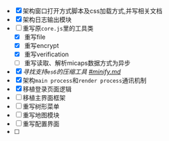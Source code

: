 - [x] 架构窗口打开方式脚本及css加载方式,并写相关文档
- [x] 架构日志输出模块
- [ ] 重写原`core.js`里的工具类
  - [x] 重写file
  - [x] 重写encrypt
  - [x] 重写verification
  - [ ] 重写读取、解析micaps数据方式为异步
- [x] *寻找支持`es6`的压缩工具 [#minify.md](./minify.md)*
- [x] 架构`main process`和`render process`通讯机制
- [x] 移植登录页面逻辑
- [ ] 移植主界面框架
- [ ] 重写树形菜单
- [ ] 重写地图模块
- [ ] 重写配置界面
- [ ]
